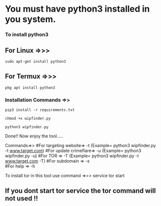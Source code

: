 # You must have python3 installed in you system.
### To install python3
## For Linux =>>> 
```
sudo apt-get install python3 
```
## For Termux =>>> 
```
pkg apt install python3
```

### Installation Commands =>> 
```
pip3 install -r requirements.txt
```
```
chmod +x wipfinder.py
```
```
python3 wipfinder.py
```

Done!! Now enjoy the tool.....

Commands=>> 
#For targeting website=> -t   (Example= python3 wipfinder.py -t www.target.com)
#For update crimeflare=> -u   (Example= python3 wipfinder.py -u)
#For TOR              => -T   (Example= python3 wipfinder.py -t www.target.com -T)
#For subdomain        => -s   
#For help             => -h 

To install tor in this tool use command =>>>   service tor start  
## If you dont start tor service the tor command will not used !! 
